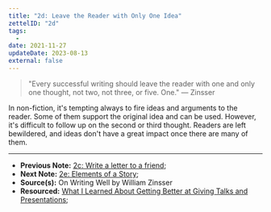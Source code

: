 ```yaml
---
title: "2d: Leave the Reader with Only One Idea"
zettelID: "2d"
tags:
  -
date: 2021-11-27
updateDate: 2023-08-13
external: false
---
```



> "Every successful writing should leave the reader with one and only one thought, not two, not three, or five. One." — Zinsser

In non-fiction, it's tempting always to fire ideas and arguments to the reader. Some of them support the original idea and can be used. However, it's difficult to follow up on the second or third thought. Readers are left bewildered, and ideas don't have a great impact once there are many of them.

---

- **Previous Note:** [2c: Write a letter to a friend](/notes/2c/);
- **Next Note:** [2e: Elements of a Story](/notes/2e/);
- **Source(s):** On Writing Well by William Zinsser
- **Resourced:** [What I Learned About Getting Better at Giving Talks and Presentations](/what-i-learned-about-getting-better-at-giving-talks-and-presentations/);
